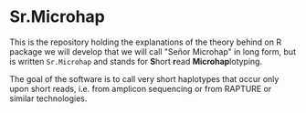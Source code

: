 # Sr.Microhap

This is the repository holding the explanations of the theory behind
on R package we will develop that we will call "Señor Microhap" in 
long form, but is written `Sr.Microhap` and stands
for **S**hort **r**ead **Microhap**lotyping.

The goal of the software is to call very short haplotypes that
occur only upon short reads, i.e. from amplicon sequencing
or from RAPTURE or similar technologies.
